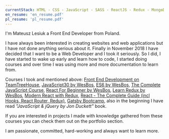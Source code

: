 ```yaml
---
currentStack: HTML - CSS - JavaScript - SASS - ReactJS - Redux - MongoDB - Styled Components - CSS Modules - GraphQL - Gatsby - GIT - NPM - Webpack - Babel - Firebase
en_resume: 'en_resume.pdf'
pl_resume: 'pl_resume.pdf'
---
```


I'm Mateusz Lesiuk a Front End Developer from Poland.

I have always been interested in creating websites and web applications but I have not done anything serious about it.
Finally in November 2018 I have decided that I want to be a Web Developer and I took it seriously.
So I did, I have started to wake up early and learn how to code,
I started doing courses and over time I was using more and more documentation to learn from.

Courses I took and mentioned above: [Front End Development on TeamTreeHouse](https://teamtreehouse.com/tracks/front-end-web-development), [JavaScript30 by WesBos](https://javascript30.com/), [ES6 by WesBos](https://es6.io/), [The Complete JavaScript Course](https://www.udemy.com/the-complete-javascript-course/), [React For Beginner by WesBos](https://reactforbeginners.com/), [Learn Redux by WesBos](https://learnredux.com/), [Modern React with Redux](https://www.udemy.com/react-redux/), [React - The Complete Guide (incl Hooks, React Router, Redux)](https://www.udemy.com/react-the-complete-guide-incl-redux/), [Gatsby Bootcamp](https://www.youtube.com/watch?v=8t0vNu2fCCM), also in the beginning I have read *"JavaScript & jQuery by Jon Duckett"* book.

If you are interested in projects I made with knowledge gathered from these courses you can check them out on the <scroll-link to="portfolio">portfolio</scroll-link> section.

I am passionate, committed, hard-working and always want to learn more.